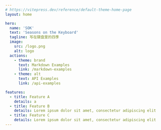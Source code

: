 ```yaml
---
# https://vitepress.dev/reference/default-theme-home-page
layout: home

hero:
  name: 'SOK'
  text: 'Seasons on the Keyboard'
  tagline: 写在键盘里的四季
  image:
    src: /logo.png
    alt: logo
  actions:
    - theme: brand
      text: Markdown Examples
      link: /markdown-examples
    - theme: alt
      text: API Examples
      link: /api-examples

features:
  - title: Feature A
    details: a
  - title: Feature B
    details: Lorem ipsum dolor sit amet, consectetur adipiscing elit
  - title: Feature C
    details: Lorem ipsum dolor sit amet, consectetur adipiscing elit
---
```

